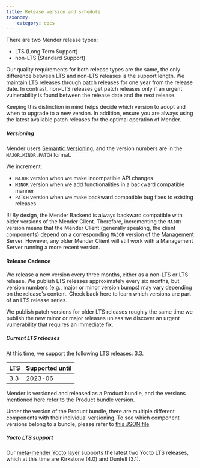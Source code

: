```yaml
---
title: Release version and schedule
taxonomy:
    category: docs
---
```


There are two Mender release types:

* LTS (Long Term Support)
* non-LTS (Standard Support)

Our quality requirements for both release types are the same, the only difference between LTS and non-LTS releases is the support length. We maintain LTS releases through patch releases for one year from the release date. In contrast, non-LTS releases get patch releases only if an urgent vulnerability is found between the release date and the next release.

Keeping this distinction in mind helps decide which version to adopt and when to upgrade to a new version. In addition, ensure you are always using the latest available patch releases for the optimal operation of Mender.


##### Versioning

Mender users [Semantic Versioning](https://semver.org), and the version numbers are in the `MAJOR.MINOR.PATCH` format.

We increment:

* `MAJOR` version when we make incompatible API changes
* `MINOR` version when we add functionalities in a backward compatible manner
* `PATCH` version when we make backward compatible bug fixes to existing releases

!!! By design, the Mender Backend is always backward compatible with older versions of the Mender Client. Therefore, incrementing the `MAJOR` version means that the Mender Client (generally speaking, the client components) depend on a corresponding `MAJOR` version of the Management Server. However, any older Mender Client will still work with a Management Server running a more recent version.


#### Release Cadence

We release a new version every three months, either as a non-LTS or LTS release. We publish LTS releases approximately every six months, but version numbers (e.g., major or minor version bumps) may vary depending on the release's content. Check back here to learn which versions are part of an LTS release series.

We publish patch versions for older LTS releases roughly the same time we publish the new minor or major releases unless we discover an urgent vulnerability that requires an immediate fix.


##### Current LTS releases

<!-- the version number includes the patch release here, to get picked up by autoversion, but will be a minor version in the result -->
<!--AUTOVERSION: "LTS releases: %"/lts -->
At this time, we support the following LTS releases: 3.3.

| LTS         | Supported until |
| ----------- | --------------- |
| 3.3         |  2023-06        |

Mender is versioned and released as a Product bundle, and the versions mentioned here refer to the Product bundle version.

Under the version of the Product bundle, there are multiple different components with their individual versioning. To see which component versions belong to a bundle, please refer to [this JSON file](https://docs.mender.io/releases/versions.json)


##### Yocto LTS support

Our [meta-mender Yocto layer](https://github.com/mendersoftware/meta-mender) supports the latest two Yocto LTS releases, which at this time are Kirkstone (4.0) and Dunfell (3.1).
